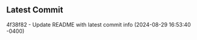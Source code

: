 
## Latest Commit
4f38f82 - Update README with latest commit info (2024-08-29 16:53:40 -0400) <Yunxi-Zhou>
